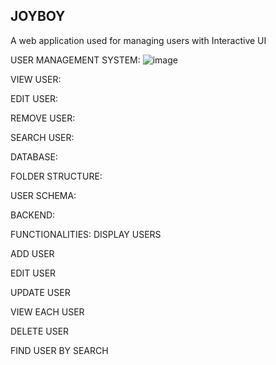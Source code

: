 JOYBOY
------------------------------------------------------------
A web application used for managing users with Interactive UI

USER MANAGEMENT SYSTEM:
![image](https://github.com/user-attachments/assets/3708ecff-3690-4104-8e97-c93fd552f0ed)

VIEW USER:
 
EDIT USER:
 
REMOVE USER:
 

SEARCH USER:
 
DATABASE:
 


FOLDER STRUCTURE:
 
USER SCHEMA:
 




BACKEND:
 
 



FUNCTIONALITIES:
DISPLAY USERS
 
ADD USER
 




EDIT USER
 
UPDATE USER
 

VIEW EACH USER
 
DELETE USER
 
FIND USER BY SEARCH
 
